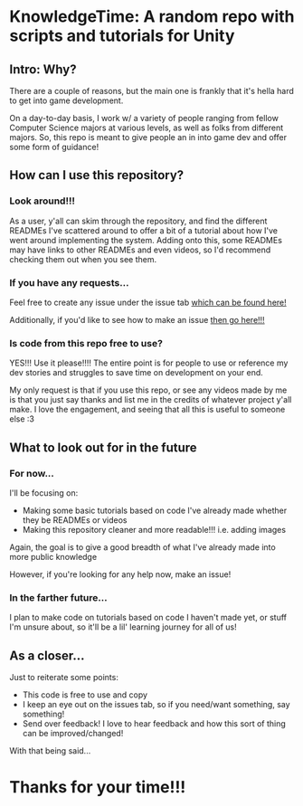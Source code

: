 # KnowledgeTime: A random repo with scripts and tutorials for Unity

## Intro: Why?

There are a couple of reasons, but the main one is frankly that it's hella hard to get into game development. 

On a day-to-day basis, I work w/ a variety of people ranging from fellow Computer Science majors at various levels, as well as folks from different majors. So, this repo is meant to give people an in into game dev and offer some form of guidance!

## How can I use this repository?

### Look around!!!

As a user, y'all can skim through the repository, and find the different READMEs I've scattered around to offer a bit of a tutorial about how I've went around implementing the system. Adding onto this, some READMEs may have links to other READMEs and even videos, so I'd recommend checking them out when you see them.

### If you have any requests...

Feel free to create any issue under the issue tab [which can be found here!](https://github.com/EdwardLe0n/KnowledgeTime/issues)

Additionally, if you'd like to see how to make an issue [then go here!!!](Documentation/MakeAnIssue.md)

### Is code from this repo free to use?

YES!!! Use it please!!!! The entire point is for people to use or reference my dev stories and struggles to save time on development on your end.

My only request is that if you use this repo, or see any videos made by me is that you just say thanks and list me in the credits of whatever project y'all make. I love the engagement, and seeing that all this is useful to someone else :3 

## What to look out for in the future

### For now...

I'll be focusing on:

- Making some basic tutorials based on code I've already made whether they be READMEs or videos
- Making this repository cleaner and more readable!!! i.e. adding images

Again, the goal is to give a good breadth of what I've already made into more public knowledge

However, if you're looking for any help now, make an issue!

### In the farther future...

I plan to make code on tutorials based on code I haven't made yet, or stuff I'm unsure about, so it'll be a lil' learning journey for all of us!

## As a closer...

Just to reiterate some points:

- This code is free to use and copy
- I keep an eye out on the issues tab, so if you need/want something, say something!
- Send over feedback! I love to hear feedback and how this sort of thing can be improved/changed!

With that being said...
# Thanks for your time!!!
